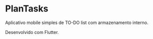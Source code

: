 # PlanTasks

Aplicativo mobile simples de TO-DO list com armazenamento interno. 

Desenvolvido com Flutter.

